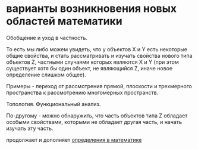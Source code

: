 # варианты возникновения новых областей математики
Обобщение и уход в частность.

То есть мы либо можем увидеть, что у объектов X и Y есть некоторые общие свойства, и стать рассматривать и изучать свойства нового типа объектов Z, частными случаями которых являются X и Y (при этом существует хотя бы один объект, не являющийся Z, иначе новое определение слишком общее).

Примеры - переход от рассмотрения прямой, плоскости и трехмерного пространства к рассмотрению многомерных пространств.

Топология. Функциональный анализ.

По-другому - можно обнаружить, что часть объектов типа Z обладает особыми свойствами, которыми не обладает другая часть, и начать изучать эту часть.

продолжает и дополняет [определения в математике](../../../../%D0%B0%D0%BD%D0%B0%D1%82%D1%82%D0%B0/%D0%BF%D0%BE%D0%BD%D1%8F%D1%82%D0%B8%D1%8F%2C%20%D1%81%D0%B2%D1%8F%D0%B7%D0%B0%D0%BD%D0%BD%D1%8B%D0%B5%20%D1%81%20%D0%AF/strange%20loop/%D0%A2%D0%B5%D0%BE%D1%80%D0%B5%D0%BC%D0%B0%20%D0%93%D0%B5%D0%B4%D0%B5%D0%BB%D1%8F/%D0%BC%D0%B0%D1%82%D0%B5%D0%BC%D0%B0%D1%82%D0%B8%D1%87%D0%B5%D1%81%D0%BA%D0%B0%D1%8F%20%D0%B4%D0%B5%D0%B4%D1%83%D0%BA%D1%82%D0%B8%D0%B2%D0%BD%D0%B0%D1%8F%20%D1%81%D0%B8%D1%81%D1%82%D0%B5%D0%BC%D0%B0/%D1%81%D0%B2%D0%BE%D0%B4%D0%B8%D0%BC%D0%BE%D1%81%D1%82%D1%8C/%D0%BE%D0%BF%D1%80%D0%B5%D0%B4%D0%B5%D0%BB%D0%B5%D0%BD%D0%B8%D1%8F%20%D0%B2%20%D0%BC%D0%B0%D1%82%D0%B5%D0%BC%D0%B0%D1%82%D0%B8%D0%BA%D0%B5.md)